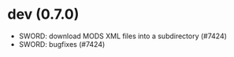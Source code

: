 dev (0.7.0)
===========

* SWORD: download MODS XML files into a subdirectory (#7424)
* SWORD: bugfixes (#7424)
